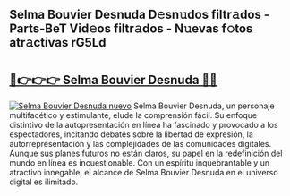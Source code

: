 ## Selma Bouvier Desnuda D𝚎sn𝚞dos filtr𝚊dos - Parts-BeT Vid𝚎os filtr𝚊dos - N𝚞evas f𝚘tos atr𝚊ctivas rG5Ld

# <h2><a href="http://mb0rrzy.tromn.icu/?c=Selma+Bouvier+Desnuda">🔗👉👉👉 Selma Bouvier Desnuda 🔗🔗</a></h2>

[![Selma Bouvier Desnuda nuevo](https://i.imgur.com/pEAQMta.gif)](http://mb0rrzy.tromn.icu/?c=Selma+Bouvier+Desnuda)
Selma Bouvier Desnuda, un personaje multifacético y estimulante, elude la comprensión fácil. Su enfoque distintivo de la autopresentación en línea ha fascinado y provocado a los espectadores, incitando debates sobre la libertad de expresión, la autorrepresentación y las complejidades de las comunidades digitales. Aunque sus planes futuros no están claros, su papel en la redefinición del mundo en línea es incuestionable. Con un espíritu inquebrantable y un atractivo innegable, el alcance de Selma Bouvier Desnuda en el universo digital es ilimitado.
